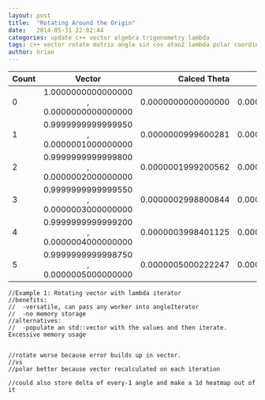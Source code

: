 ```yaml
---
layout: post
title:  "Rotating Around the Origin"
date:   2014-05-31 22:02:44
categories: update c++ vector algebra trigonometry lambda
tags: c++ vector rotate matrix angle sin cos atan2 lambda polar coordinates line segment origin axis
author: brian
---
```



| Count | Vector | Calced Theta | True Theta | Delta |
|:--- |:---:| ---:| ---:| ---:|
| 0 | 1.0000000000000000 , 0.0000000000000000 | 0.0000000000000000 | 0.0000000000000000 | 0.0000000000000000 |
| 1 | 0.9999999999999950 , 0.0000001000000000 | 0.0000000999600281 | 0.0000001000000000 | 0.0000000000399719 |
| 2 | 0.9999999999999800 , 0.0000002000000000 | 0.0000001999200562 | 0.0000002000000000 | 0.0000000000799438 |
| 3 | 0.9999999999999550 , 0.0000003000000000 | 0.0000002998800844 | 0.0000003000000000 | 0.0000000001199156 |
| 4 | 0.9999999999999200 , 0.0000004000000000 | 0.0000003998401125 | 0.0000004000000000 | 0.0000000001598875 |
| 5 | 0.9999999999998750 , 0.0000005000000000 | 0.0000005000222247 | 0.0000005000000000 | 0.0000000000222247 |


	//Example 1: Rotating vector with lambda iterator
	//benefits:
	//	-versatile, can pass any worker into angleIterator
	//	-no memory storage
	//alternatives:
	//	-populate an std::vector with the values and then iterate. Excessive memory usage


	//rotate worse because error builds up in vector.
	//vs
	//polar better because vector recalculated on each iteration

	//could also store delta of every-1 angle and make a 1d heatmap out of it
